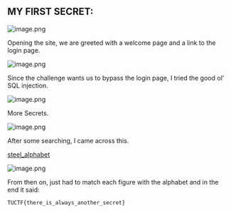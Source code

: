 ## MY FIRST SECRET:

![image.png](attachment:cd8a0fb0-41e7-4d5d-9069-c98e3d775b99:image.png)

Opening the site, we are greeted with a welcome page and a link to the login page.

![image.png](attachment:0d2deff4-c6fc-4dcc-94f8-baa472ffcae1:image.png)

Since the challenge wants us to bypass the login page, I tried the good ol’ SQL injection.

![image.png](attachment:370a8541-6e2b-4cfc-bc65-120d782323e5:image.png)

More Secrets.

![image.png](attachment:e487a8f3-81c3-44a9-ace4-1fcafccfcb89:image.png)

After some searching, I came across this.

[steel_alphabet](https://coppermind.net/wiki/Steel_alphabet)

![image.png](attachment:1190e46f-ca69-4978-9d17-cbc4cb5fcfa3:image.png)

From then on, just had to match each figure with the alphabet and in the end it said:

`TUCTF{there_is_always_another_secret}`
